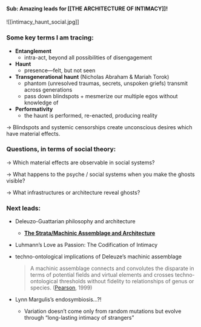 #### Sub: Amazing leads for [[THE ARCHITECTURE OF INTIMACY]]!


![[intimacy_haunt_social.jpg]]

### Some key terms I am tracing:

- **Entanglement**
    - intra-act, beyond all possibilities of disengagement
- **Haunt**
    - presence—felt, but not seen
- **Transgenerational haunt** (Nicholas Abraham & Mariah Torok)
    - phantom (unresolved traumas, secrets, unspoken griefs) transmit across generations
    - pass down blindspots + mesmerize our multiple egos without knowledge of
- **Performativity**
    - the haunt is performed, re-enacted, producing reality

→ Blindspots and systemic censorships create unconscious desires which have material effects.


### Questions, in terms of social theory:

→ Which material effects are observable in social systems?

→ What happens to the psyche / social systems when you make the ghosts visible?

→ What infrastructures or architecture reveal ghosts?


### Next leads:

- Deleuzo-Guattarian philosophy and architecture
    - [**The Strata/Machinic Assemblage and Architecture**](https://www.euppublishing.com/doi/10.3366/dlgs.2020.0421)

- Luhmann’s Love as Passion: The Codification of Intimacy

- techno-ontological implications of Deleuze’s machinic assemblage
    > A machinic assemblage connects and convolutes the disparate in terms of potential fields and virtual elements and crosses techno-ontological thresholds without fidelity to relationships of genus or species. ([Pearson](https://www.routledge.com/Germinal-Life-The-Difference-and-Repetition-of-Deleuze/Ansell-Pearson-Pearson/p/book/9780415183512?srsltid=AfmBOooszNGGOkKleR-Xke4vXhNFAuxhtuxvqX7SpUlsbc5xXevDgEV-), 1999)

- Lynn Margulis’s endosymbiosis…?!
    - Variation doesn’t come only from random mutations but evolve through “long-lasting intimacy of strangers”

